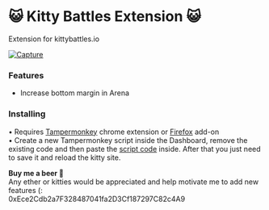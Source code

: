 # 😺 Kitty Battles Extension 😺
Extension for kittybattles.io

<a href="https://ibb.co/fqh2d8"><img src="https://preview.ibb.co/d9OVWT/Capture.jpg" alt="Capture" border="0"></a><br />

### Features
* Increase bottom margin in Arena

### Installing
• Requires [Tampermonkey](https://chrome.google.com/webstore/detail/tampermonkey/dhdgffkkebhmkfjojejmpbldmpobfkfo?hl=en) chrome extension or [Firefox](https://addons.mozilla.org/en-US/firefox/addon/tampermonkey/) add-on   
• Create a new Tampermonkey script inside the Dashboard, remove the existing code and then paste the [script code](https://raw.githubusercontent.com/HaJaeKyung/CryptoCatAdd/master/script) inside. After that you just need to save it and reload the kitty site.

**Buy me a beer 🍺**  
Any ether or kitties would be appreciated and help motivate me to add new features (:  
0xEce2Cdb2a7F328487041fa2D3Cf187297C82c4A9
